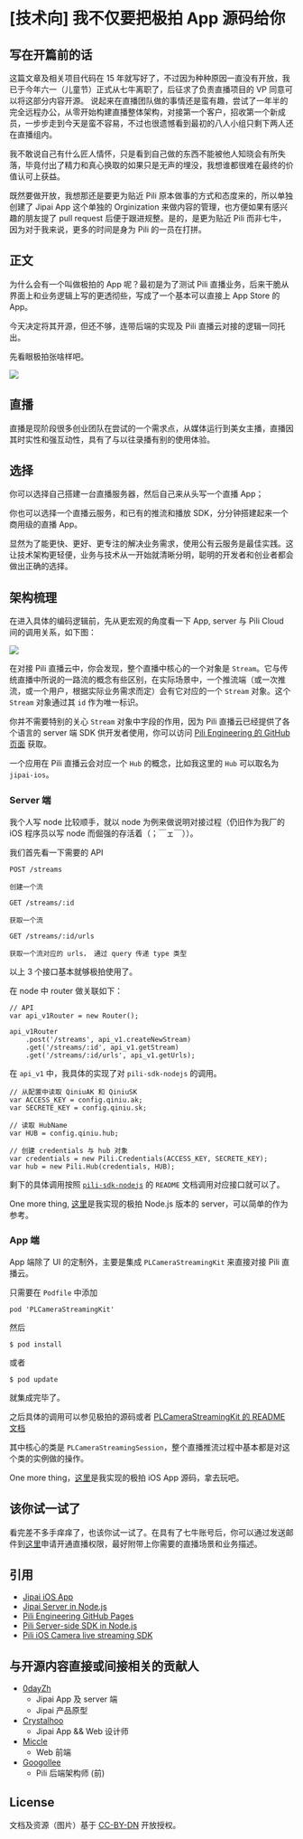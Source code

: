 # [技术向] 我不仅要把极拍 App 源码给你

## 写在开篇前的话

这篇文章及相关项目代码在 15 年就写好了，不过因为种种原因一直没有开放，我已于今年六一（儿童节）正式从七牛离职了，后征求了负责直播项目的 VP 同意可以将这部分内容开源。
说起来在直播团队做的事情还是蛮有趣，尝试了一年半的完全远程办公，从零开始构建直播整体架构，对接第一个客户，招收第一个新成员，一步步走到今天是蛮不容易，不过也很遗憾看到最初的八人小组只剩下两人还在直播组内。

我不敢说自己有什么匠人情怀，只是看到自己做的东西不能被他人知晓会有所失落，毕竟付出了精力和真心换取的如果只是无声的埋没，我想谁都很难在最终的价值认可上获益。

既然要做开放，我想那还是要更为贴近 Pili 原本做事的方式和态度来的，所以单独创建了 Jipai App 这个单独的 Orginization 来做内容的管理，也方便如果有感兴趣的朋友提了 pull request 后便于跟进规整。是的，是更为贴近 Pili 而非七牛，因为对于我来说，更多的时间是身为 Pili 的一员在打拼。

## 正文

为什么会有一个叫做极拍的 App 呢？最初是为了测试 Pili 直播业务，后来干脆从界面上和业务逻辑上写的更透彻些，写成了一个基本可以直接上 App Store 的 App。

今天决定将其开源，但还不够，连带后端的实现及 Pili 直播云对接的逻辑一同托出。

先看眼极拍张啥样吧。

![](./jipai.png)

## 直播

直播是现阶段很多创业团队在尝试的一个需求点，从媒体运行到美女主播，直播因其时实性和强互动性，具有了与以往录播有别的使用体验。

## 选择

你可以选择自己搭建一台直播服务器，然后自己来从头写一个直播 App；

你也可以选择一个直播云服务，和已有的推流和播放 SDK，分分钟搭建起来一个商用级的直播 App。

显然为了能更快、更好、更专注的解决业务需求，使用公有云服务是最佳实践。这让技术架构更轻便，业务与技术从一开始就清晰分明，聪明的开发者和创业者都会做出正确的选择。

## 架构梳理

在进入具体的编码逻辑前，先从更宏观的角度看一下 App, server 与 Pili Cloud 间的调用关系，如下图：

![](./workflow.png)

在对接 Pili 直播云中，你会发现，整个直播中核心的一个对象是 `Stream`。它与传统直播中所说的一路流的概念有些区别，在实际场景中，一个推流端（或一次推流，或一个用户，根据实际业务需求而定）会有它对应的一个 `Stream` 对象。这个 `Stream` 对象通过其 `id` 作为唯一标识。

你并不需要特别的关心 `Stream` 对象中字段的作用，因为 Pili 直播云已经提供了各个语言的 server 端 SDK 供开发者使用，你可以访问 [Pili Engineering 的 GitHub 页面](https://github.com/pili-engineering) 获取。

一个应用在 Pili 直播云会对应一个 `Hub` 的概念，比如我这里的 `Hub` 可以取名为 `jipai-ios`。

### Server 端

我个人写 node 比较顺手，就以 node 为例来做说明对接过程（仍旧作为我厂的 iOS 程序员以写 node 而倔强的存活着（；￣ェ￣））。

我们首先看一下需要的 API

```
POST /streams

创建一个流
```

```
GET /streams/:id

获取一个流
```

```
GET /streams/:id/urls

获取一个流对应的 urls， 通过 query 传递 type 类型
```

以上 3 个接口基本就够极拍使用了。

在 node 中 router 做关联如下：

```
// API
var api_v1Router = new Router();

api_v1Router
    .post('/streams', api_v1.createNewStream)
    .get('/streams/:id', api_v1.getStream)
    .get('/streams/:id/urls', api_v1.getUrls);
```

在 `api_v1` 中，我具体的实现了对 `pili-sdk-nodejs` 的调用。

```
// 从配置中读取 QiniuAK 和 QiniuSK
var ACCESS_KEY = config.qiniu.ak;
var SECRETE_KEY = config.qiniu.sk;

// 读取 HubName
var HUB = config.qiniu.hub;

// 创建 credentials 与 hub 对象
var credentials = new Pili.Credentials(ACCESS_KEY, SECRETE_KEY);
var hub = new Pili.Hub(credentials, HUB);
```

剩下的具体调用按照 [`pili-sdk-nodejs`](https://github.com/pili-engineering/pili-sdk-nodejs) 的 `README` 文档调用对应接口就可以了。

One more thing, [这里](https://github.com/jipaiapp/jipai-server-node)是我实现的极拍 Node.js 版本的 server，可以简单的作为参考。

### App 端

App 端除了 UI 的定制外，主要是集成 `PLCameraStreamingKit` 来直接对接 Pili 直播云。

只需要在 `Podfile` 中添加

```
pod 'PLCameraStreamingKit'
```

然后

```
$ pod install
```

或者

```
$ pod update
```

就集成完毕了。

之后具体的调用可以参见极拍的源码或者 [PLCameraStreamingKit 的 README 文档](https://github.com/pili-engineering/PLCameraStreamingKit)

其中核心的类是 `PLCameraStreamingSession`，整个直播推流过程中基本都是对这个类的实例做的操作。

One more thing，[这里](https://github.com/jipaiapp/jipai-app-ios)是我实现的极拍 iOS App 源码，拿去玩吧。

## 该你试一试了

看完差不多手痒痒了，也该你试一试了。在具有了七牛账号后，你可以通过发送邮件到[这里](mailto:pili@qiniu.com)申请开通直播权限，最好附带上你需要的直播场景和业务描述。

## 引用

- [Jipai iOS App](https://github.com/jipaiapp/jipai-app-ios)
- [Jipai Server in Node.js](https://github.com/jipaiapp/jipai-server-node)
- [Pili Engineering GitHub Pages](https://github.com/pili-engineering)
- [Pili Server-side SDK in Node.js](https://github.com/pili-engineering/pili-sdk-nodejs)
- [Pili iOS Camera live streaming SDK](https://github.com/pili-engineering/PLCameraStreamingKit)

## 与开源内容直接或间接相关的贡献人

- [0dayZh](http://github.com/0dayZh)
  - Jipai App 及 server 端
  - Jipai 产品原型
- [Crystalhoo](https://dribbble.com/crystalhoo)
  - Jipai App && Web 设计师
- [Miccle](https://github.com/miclle)
  - Web 前端
- [Googollee](https://github.com/googollee)
  - Pili 后端架构师 (前)

## License

文档及资源（图片）基于 [CC-BY-DN](https://creativecommons.org/licenses/by-nd/4.0/) 开放授权。
